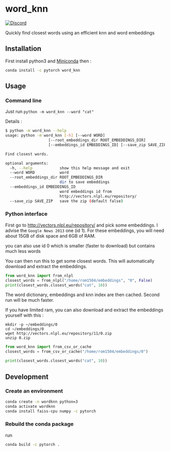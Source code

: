# word_knn
[![Discord](https://img.shields.io/badge/install-from%20conda-brightgreen.svg)](https://anaconda.org/rom1504/word_knn)

Quickly find closest words using an efficient knn and word embeddings

## Installation

First install python3 and [Miniconda](https://docs.conda.io/projects/conda/en/latest/user-guide/install/linux.html)
then :

```bash
conda install -c pytorch word_knn
```

## Usage

### Command line

Just run `python -m word_knn --word "cat"`

Details :
```bash
$ python -m word_knn --help
usage: python -m word_knn [-h] [--word WORD]
                   [--root_embeddings_dir ROOT_EMBEDDINGS_DIR]
                   [--embeddings_id EMBEDDINGS_ID] [--save_zip SAVE_ZIP]

Find closest words.

optional arguments:
  -h, --help            show this help message and exit
  --word WORD           word
  --root_embeddings_dir ROOT_EMBEDDINGS_DIR
                        dir to save embeddings
  --embeddings_id EMBEDDINGS_ID
                        word embeddings id from
                        http://vectors.nlpl.eu/repository/
  --save_zip SAVE_ZIP   save the zip (default false)

```

### Python interface

First go to http://vectors.nlpl.eu/repository/ and pick some embeddings.
I advise the `Google News 2013` one (id 1).
For these embeddings, you will need about 15GB of disk space and 6GB of RAM.

you can also use id 0 which is smaller
(faster to download) but contains much less words

You can then run this to get some closest words. This will automatically download and extract the embeddings.
```python
from word_knn import from_nlpl
closest_words = from_nlpl("/home/rom1504/embeddings", "0", False)
print(closest_words.closest_words("cat", 10))
```
The word dictionary, embeddings and knn index are then cached. Second run will be much faster.


If you have limited ram, you can also download and extract the embeddings yourself with this :
```
mkdir -p ~/embeddings/0
cd ~/embeddings/0
wget http://vectors.nlpl.eu/repository/11/0.zip
unzip 0.zip
```
```python
from word_knn import from_csv_or_cache
closest_words = from_csv_or_cache("/home/rom1504/embeddings/0")

print(closest_words.closest_words("cat", 10))
```

## Development

### Create an environment

```bash
conda create -n wordknn python=3
conda activate wordknn
conda install faiss-cpu numpy -c pytorch
```

### Rebuild the conda package

run 
```bash
conda build -c pytorch .
```